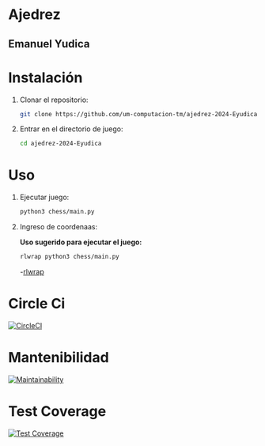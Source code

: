 # Ajedrez
## Emanuel Yudica
# Instalación
1. Clonar el repositorio:
    ```sh
    git clone https://github.com/um-computacion-tm/ajedrez-2024-Eyudica
    ```
1. Entrar en el directorio de juego:
    ```sh
    cd ajedrez-2024-Eyudica
    ```
# Uso
1. Ejecutar juego:
    ```sh
    python3 chess/main.py
    ```
2. Ingreso de coordenaas:

    **Uso sugerido para ejecutar el juego:**
    ```sh
    rlwrap python3 chess/main.py
    ```
    -[rlwrap](https://github.com/hanslub42/rlwrap)
   
# Circle Ci

[![CircleCI](https://dl.circleci.com/status-badge/img/gh/um-computacion-tm/ajedrez-2024-Eyudica/tree/main.svg?style=svg)](https://dl.circleci.com/status-badge/redirect/gh/um-computacion-tm/ajedrez-2024-Eyudica/tree/main)

# Mantenibilidad

[![Maintainability](https://api.codeclimate.com/v1/badges/87dcd94fa313862d4c1e/maintainability)](https://codeclimate.com/github/um-computacion-tm/ajedrez-2024-Eyudica/maintainability)

# Test Coverage

[![Test Coverage](https://api.codeclimate.com/v1/badges/87dcd94fa313862d4c1e/test_coverage)](https://codeclimate.com/github/um-computacion-tm/ajedrez-2024-Eyudica/test_coverage)